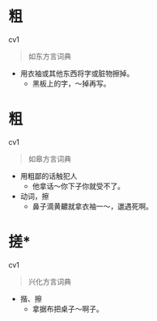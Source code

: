 # 粗
cv1
> 如东方言词典
- 用衣袖或其他东西将字或脏物擦掉。
  - 黑板上的字，～掉再写。

# 粗
cv1
> 如皋方言词典
- 用粗鄙的话触犯人
  - 他拿话～你下子你就受不了。
- 动词，擦
  - 鼻子滴黄齈就拿衣袖一～，邋遇死啊。

# 搓*
cv1
> 兴化方言词典
- 揩、擦
  - 拿据布把桌子～啊子。
